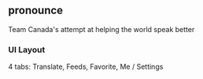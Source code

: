 ## pronounce

Team Canada's attempt at helping the world speak better

### UI Layout

4 tabs: Translate, Feeds, Favorite, Me / Settings


